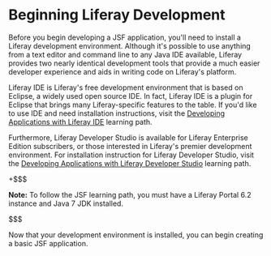 # Beginning Liferay Development [](id=beginning-liferay-development)

Before you begin developing a JSF application, you'll need to install a Liferay
development environment. Although it's possible to use anything from a text
editor and command line to any Java IDE available, Liferay provides two nearly
identical development tools that provide a much easier developer experience and
aids in writing code on Liferay's platform. 

Liferay IDE is Liferay's free development environment that is based on Eclipse,
a widely used open source IDE. In fact, Liferay IDE is a plugin for Eclipse that
brings many Liferay-specific features to the table. If you'd like to use IDE and
need installation instructions, visit the
[Developing Applications with Liferay IDE](/develop/learning-paths/mvc/-/knowledge_base/6-2/developing-apps-with-liferay-ide)
learning path. 

Furthermore, Liferay Developer Studio is available for Liferay Enterprise
Edition subscribers, or those interested in Liferay's premier development
environment. For installation instruction for Liferay Developer Studio, visit
the 
[Developing Applications with Liferay Developer Studio](https://dev.liferay.com/develop/learning-paths/mvc/-/knowledge_base/6-2/developing-applications-with-liferay-developer-stu)
learning path. 

+$$$

**Note:** To follow the JSF learning path, you must have a Liferay Portal 6.2
instance and Java 7 JDK installed. 

$$$

Now that your development environment is installed, you can begin creating a
basic JSF application. 
